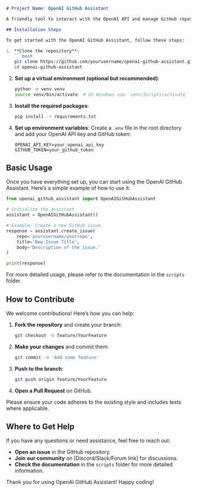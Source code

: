 ```markdown
# Project Name: OpenAI GitHub Assistant

A friendly tool to interact with the OpenAI API and manage GitHub repositories seamlessly.

## Installation Steps

To get started with the OpenAI GitHub Assistant, follow these steps:

1. **Clone the repository**:
   ```bash
   git clone https://github.com/yourusername/openai-github-assistant.git
   cd openai-github-assistant
   ```

2. **Set up a virtual environment (optional but recommended)**:
   ```bash
   python -m venv venv
   source venv/bin/activate  # On Windows use `venv\Scripts\activate`
   ```

3. **Install the required packages**:
   ```bash
   pip install -r requirements.txt
   ```

4. **Set up environment variables**:
   Create a `.env` file in the root directory and add your OpenAI API key and GitHub token:
   ```
   OPENAI_API_KEY=your_openai_api_key
   GITHUB_TOKEN=your_github_token
   ```

## Basic Usage

Once you have everything set up, you can start using the OpenAI GitHub Assistant. Here’s a simple example of how to use it:

```python
from openai_github_assistant import OpenAIGitHubAssistant

# Initialize the assistant
assistant = OpenAIGitHubAssistant()

# Example: Create a new GitHub issue
response = assistant.create_issue(
    repo='yourusername/yourrepo',
    title='New Issue Title',
    body='Description of the issue.'
)

print(response)
```

For more detailed usage, please refer to the documentation in the `scripts` folder.

## How to Contribute

We welcome contributions! Here’s how you can help:

1. **Fork the repository** and create your branch:
   ```bash
   git checkout -b feature/YourFeature
   ```

2. **Make your changes** and commit them:
   ```bash
   git commit -m 'Add some feature'
   ```

3. **Push to the branch**:
   ```bash
   git push origin feature/YourFeature
   ```

4. **Open a Pull Request** on GitHub.

Please ensure your code adheres to the existing style and includes tests where applicable.

## Where to Get Help

If you have any questions or need assistance, feel free to reach out:

- **Open an issue** in the GitHub repository.
- **Join our community** on [Discord/Slack/Forum link] for discussions.
- **Check the documentation** in the `scripts` folder for more detailed information.

Thank you for using OpenAI GitHub Assistant! Happy coding!
```